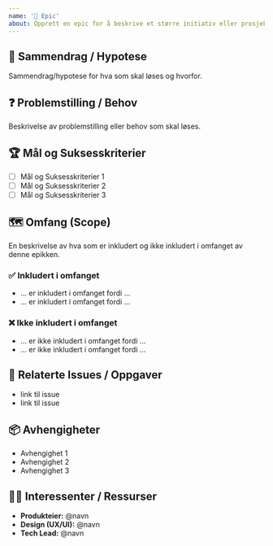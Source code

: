 ```yaml
---
name: '🚀 Epic'
about: Opprett en epic for å beskrive et større initiativ eller prosjekt.
---
```


## 🎯 Sammendrag / Hypotese

Sammendrag/hypotese for hva som skal løses og hvorfor.

## ❓ Problemstilling / Behov

Beskrivelse av problemstilling eller behov som skal løses.

## 🏆 Mål og Suksesskriterier

- [ ] Mål og Suksesskriterier 1
- [ ] Mål og Suksesskriterier 2
- [ ] Mål og Suksesskriterier 3

## 🗺️ Omfang (Scope)

En beskrivelse av hva som er inkludert og ikke inkludert i omfanget av denne epikken.

### ✅ Inkludert i omfanget

- ... er inkludert i omfanget fordi ...
- ... er inkludert i omfanget fordi ...

### ❌ Ikke inkludert i omfanget

- ... er ikke inkludert i omfanget fordi ...
- ... er ikke inkludert i omfanget fordi ...

## 🔗 Relaterte Issues / Oppgaver

- link til issue
- link til issue

## 📦 Avhengigheter

- Avhengighet 1
- Avhengighet 2
- Avhengighet 3

## 👩‍💻 Interessenter / Ressurser

- **Produkteier:** @navn
- **Design (UX/UI):** @navn
- **Tech Lead:** @navn
